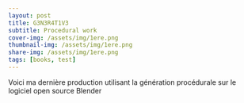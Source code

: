 ```yaml
---
layout: post
title: G3N3R4T1V3
subtitle: Procedural work
cover-img: /assets/img/1ere.png
thumbnail-img: /assets/img/1ere.png
share-img: /assets/img/1ere.png
tags: [books, test]
---
```

Voici ma dernière production utilisant la génération procédurale sur le logiciel open source Blender 
